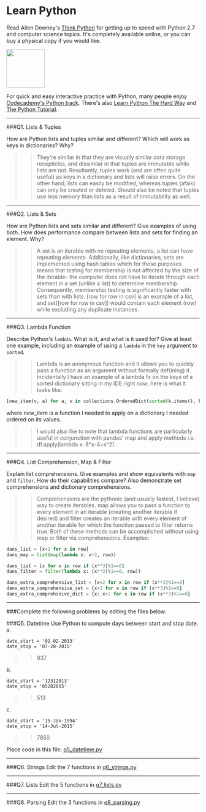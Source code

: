# Learn Python

Read Allen Downey's [Think Python](http://www.greenteapress.com/thinkpython/) for getting up to speed with Python 2.7 and computer science topics. It's completely available online, or you can buy a physical copy if you would like.

<a href="http://www.greenteapress.com/thinkpython/"><img src="img/think_python.png" style="width: 100px;" target="_blank"></a>

For quick and easy interactive practice with Python, many people enjoy [Codecademy's Python track](http://www.codecademy.com/en/tracks/python). There's also [Learn Python The Hard Way](http://learnpythonthehardway.org/book/) and [The Python Tutorial](https://docs.python.org/2/tutorial/).

---

###Q1. Lists &amp; Tuples

How are Python lists and tuples similar and different? Which will work as keys in dictionaries? Why?

>> They're similar in that they are visually similar data storage recepticles, and dissimilar in that tuples are immutable while lists are not. Resultantly, tuples work (and are often quite useful) as keys in a dictionary and lists will raise errors. On the other hand, lists can easily be modified, whereas tuples (afaik) can only be created or deleted. Should also be noted that tuples use less memory than lists as a result of immutability as well.
---

###Q2. Lists &amp; Sets

How are Python lists and sets similar and different? Give examples of using both. How does performance compare between lists and sets for finding an element. Why?

>> A set is an iterable with no repeating elements, a list can have repeating elements. Additionally, like dictionaries, sets are implemented using hash tables which for these purposes means that testing for membership is not affected by the size of the iterable- the computer does not have to iterate through each element in a set (unlike a list) to determine membership. Consequently, membership testing is significantly faster with sets than with lists.
>> [row for row in csv] is an example of a list, and set([row for row in csv]) would contain each element (row) while excluding any duplicate instances.
---

###Q3. Lambda Function

Describe Python's `lambda`. What is it, and what is it used for? Give at least one example, including an example of using a `lambda` in the `key` argument to `sorted`.

>> Lambda is an anonymous function and it allows you to quickly pass a function as an argument without formally def(ining) it. Incidentally I have an example of a lambda fx on the keys of a sorted dictionary sitting in my IDE right now; here is what it looks like:
```python
[new_item(v, a) for a, v in collections.OrderedDict(sorted(k.items(), key=lambda x: x[0])).items()]
```
where new_item is a function I needed to apply on a dictionary I needed ordered on its values.

>> I would also like to note that lambda functions are particularly useful in conjunction with pandas' map and apply methods i.e. df.apply(lambda x: 8*x-4+x^2).

---

###Q4. List Comprehension, Map &amp; Filter

Explain list comprehensions. Give examples and show equivalents with `map` and `filter`. How do their capabilities compare? Also demonstrate set comprehensions and dictionary comprehensions.

>> Comprehensions are the pythonic (and usually fastest, I believe) way to create iterables. map allows you to pass a function to every element in an iterable (creating another iterable if desired) and filter creates an iterable with every element of another iterable for which the function passed to filter returns true. Both of these methods can be accomplished without using map or filter via comprehensions. Examples:

```python
dans_list = [x+2 for x in row]
dans_map = list(map(lambda x: x+2, row))
```
```python
dans_list = [x for x in row if (x**3)%1==0]
dans_filter = filter(lambda x: (x**3)%1==0, row))
```
```python
dans_extra_comprehensive_list = [x+2 for x in row if (x**3)%1==0]
dans_extra_comprehensive_set = {x+2 for x in row if (x**3)%1==0}
dans_extra_comprehsnive_dict = {x: x+2 for x in row if (x**3)%1==0}
```

---

###Complete the following problems by editing the files below:

###Q5. Datetime
Use Python to compute days between start and stop date.   
a.  

```
date_start = '01-02-2013'    
date_stop = '07-28-2015'
```

>> 937

b.  
```
date_start = '12312013'  
date_stop = '05282015'  
```

>> 513

c.  
```
date_start = '15-Jan-1994'      
date_stop = '14-Jul-2015'  
```

>> 7850

Place code in this file: [q5_datetime.py](python/q5_datetime.py)

---

###Q6. Strings
Edit the 7 functions in [q6_strings.py](python/q6_strings.py)

---

###Q7. Lists
Edit the 5 functions in [q7_lists.py](python/q7_lists.py)

---

###Q8. Parsing
Edit the 3 functions in [q8_parsing.py](python/q8_parsing.py)





